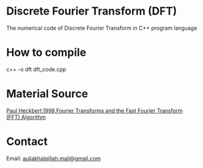 # Discrete Fourier Transform (DFT)
The numerical code of Discrete Fourier Transform in C++ program language
# How to compile
c++ -o dft dft_code.cpp
# Material Source
[Paul Heckbert,1998,Fourier Transforms and the Fast Fourier Transform (FFT) Algorithm](http://www.cs.cmu.edu/afs/andrew/scs/cs/15-463/2001/pub/www/notes/fourier/fourier.pdf)
# Contact
Email: auliakhalqillah.mail@gmail.com
